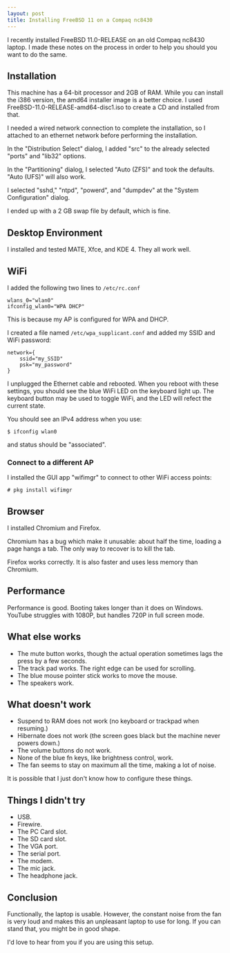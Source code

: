 ```yaml
---
layout: post
title: Installing FreeBSD 11 on a Compaq nc8430
---
```


I recently installed FreeBSD 11.0-RELEASE on an old Compaq nc8430 laptop.
I made these notes on the process in order to help you should you want to do the same.

## Installation

This machine has a 64-bit processor and 2GB of RAM.
While you can install the i386 version, the amd64 installer image is a better choice.
I used FreeBSD-11.0-RELEASE-amd64-disc1.iso to create a CD and installed from that.

I needed a wired network connection to complete the installation, so I attached to an ethernet network before performing the installation.

In the "Distribution Select" dialog, I added "src" to the already selected "ports" and "lib32" options.

In the "Partitioning" dialog, I selected "Auto (ZFS)" and took the defaults.
"Auto (UFS)" will also work.

I selected "sshd," "ntpd", "powerd", and "dumpdev" at the "System Configuration" dialog.

I ended up with a 2 GB swap file by default, which is fine.

## Desktop Environment

I installed and tested MATE, Xfce, and KDE 4.
They all work well.

## WiFi

I added the following two lines to `/etc/rc.conf`

    wlans_0="wlan0"
    ifconfig_wlan0="WPA DHCP"

This is because my AP is configured for WPA and DHCP.

I created a file named `/etc/wpa_supplicant.conf` and added my SSID and WiFi password:

    network={
        ssid="my_SSID"
        psk="my_password"
    }

I unplugged the Ethernet cable and rebooted.
When you reboot with these settings, you should see the blue WiFi LED on the keyboard light up.
The keyboard button may be used to toggle WiFi, and the LED will refect the current state.

You should see an IPv4 address when you use:

    $ ifconfig wlan0

and status should be "associated".

### Connect to a different AP

I installed the GUI app "wifimgr" to connect to other WiFi access points:

    # pkg install wifimgr

## Browser

I installed Chromium and Firefox.

Chromium has a bug which make it unusable: about half the time, loading a page hangs a tab.
The only way to recover is to kill the tab.

Firefox works correctly.
It is also faster and uses less memory than Chromium.

## Performance

Performance is good.
Booting takes longer than it does on Windows.
YouTube struggles with 1080P, but handles 720P in full screen mode.

## What else works

* The mute button works, though the actual operation sometimes lags the press by a few seconds.
* The track pad works.
The right edge can be used for scrolling.
* The blue mouse pointer stick works to move the mouse.
* The speakers work.

## What doesn't work

* Suspend to RAM does not work (no keyboard or trackpad when resuming.)
* Hibernate does not work (the screen goes black but the machine never powers down.)
* The volume buttons do not work.
* None of the blue fn keys, like brightness control, work.
* The fan seems to stay on maximum all the time, making a lot of noise.

It is possible that I just don't know how to configure these things.

## Things I didn't try

* USB.
* Firewire.
* The PC Card slot.
* The SD card slot.
* The VGA port.
* The serial port.
* The modem.
* The mic jack.
* The headphone jack.

## Conclusion

Functionally, the laptop is usable.
However, the constant noise from the fan is very loud and makes this an unpleasant laptop to use for long.
If you can stand that, you might be in good shape.

I'd love to hear from you if you are using this setup.

